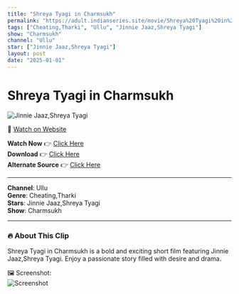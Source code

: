 ```yaml
---
title: "Shreya Tyagi in Charmsukh"
permalink: "https://adult.indianseries.site/movie/Shreya%20Tyagi%20in%20Charmsukh"
tags: ["Cheating,Tharki", "Ullu", "Jinnie Jaaz,Shreya Tyagi"]
show: "Charmsukh"
channel: "Ullu"
star: ["Jinnie Jaaz,Shreya Tyagi"]
layout: post
date: "2025-01-01"
---
```


# Shreya Tyagi in Charmsukh

![Jinnie Jaaz,Shreya Tyagi](https://shorts.desisins.com/wp-content/uploads/2023/09/Shreya-Tyagi-Charmsukh-Jinnie-Jaaz-Jaane-DesiSins.com_.jpg)

🔗 [Watch on Website](https://adult.indianseries.site/movie/Shreya%20Tyagi%20in%20Charmsukh)

**Watch Now** 👉 [Click Here](https://adult.indianseries.site/movie/Shreya%20Tyagi%20in%20Charmsukh)  
**Download** 👉 [Click Here](https://adult.indianseries.site/movie/Shreya%20Tyagi%20in%20Charmsukh)  
**Alternate Source** 👉 [Click Here](https://adult.indianseries.site/movie/Shreya%20Tyagi%20in%20Charmsukh)

---

**Channel**: Ullu  
**Genre**: Cheating,Tharki  
**Stars**: Jinnie Jaaz,Shreya Tyagi  
**Show**: Charmsukh

---

### 🔥 About This Clip

Shreya Tyagi in Charmsukh is a bold and exciting short film featuring Jinnie Jaaz,Shreya Tyagi. Enjoy a passionate story filled with desire and drama.
 
🖼️ Screenshot:  
![Screenshot](https://shorts.desisins.com/wp-content/uploads/2023/09/Shreya-Tyagi-Charmsukh-Jinnie-Jaaz-Jaane-DesiSins.com_.jpg)

